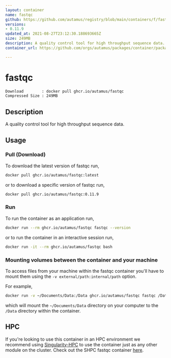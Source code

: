 ```yaml
---
layout: container
name: fastqc
github: https://github.com/autamus/registry/blob/main/containers/f/fastqc/spack.yaml
versions:
- 0.11.9
updated_at: 2021-08-27T23:12:30.188693665Z
size: 249MB
description: A quality control tool for high throughput sequence data.
container_url: https://github.com/orgs/autamus/packages/container/package/fastqc

---
```

# fastqc
```bash 
Download        : docker pull ghcr.io/autamus/fastqc
Compressed Size : 249MB
```

## Description
A quality control tool for high throughput sequence data.

## Usage
### Pull (Download)
To download the latest version of fastqc run,

```bash
docker pull ghcr.io/autamus/fastqc:latest
```

or to download a specific version of fastqc run,

```bash
docker pull ghcr.io/autamus/fastqc:0.11.9
```
### Run
To run the container as an application run,
```bash
docker run --rm ghcr.io/autamus/fastqc fastqc --version
```

or to run the container in an interactive session run,
```bash
docker run -it --rm ghcr.io/autamus/fastqc bash
```

### Mounting volumes between the container and your machine
To access files from your machine within the fastqc container you'll have to mount them using the `-v external/path:internal/path` option.

For example,
```bash
docker run -v ~/Documents/Data:/Data ghcr.io/autamus/fastqc fastqc /Data/myData.csv
```
which will mount the `~/Documents/Data` directory on your computer to the `/Data` directory within the container.

## HPC
If you're looking to use this container in an HPC environment we recommend using [Singularity-HPC](https://singularity-hpc.readthedocs.io) to use the container just as any other module on the cluster. Check out the SHPC fastqc container [here](https://singularityhub.github.io/singularity-hpc/r/ghcr.io-autamus-fastqc/).